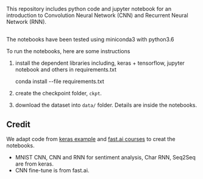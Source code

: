 This repository includes python code and jupyter notebook for an introduction to Convolution Neural Network (CNN) and Recurrent Neural Network (RNN).


## 

The notebooks have been tested using miniconda3 with python3.6

To run the notebooks, here are some instructions
1. install the dependent libraries including, keras + tensorflow, jupyter notebook and others in requirements.txt
    
    conda install --file requirements.txt
    
2. create the checkpoint folder, `ckpt`.    
3. download the dataset into `data/` folder. Details are inside the notebooks.


## Credit

We adapt code from [keras example](https://github.com/fchollet/keras/tree/master/examples) and [fast.ai courses](https://github.com/fastai/courses) to creat the notebooks.
* MNIST CNN, CNN and RNN for sentiment analysis, Char RNN, Seq2Seq are from keras.
* CNN fine-tune is from fast.ai.

